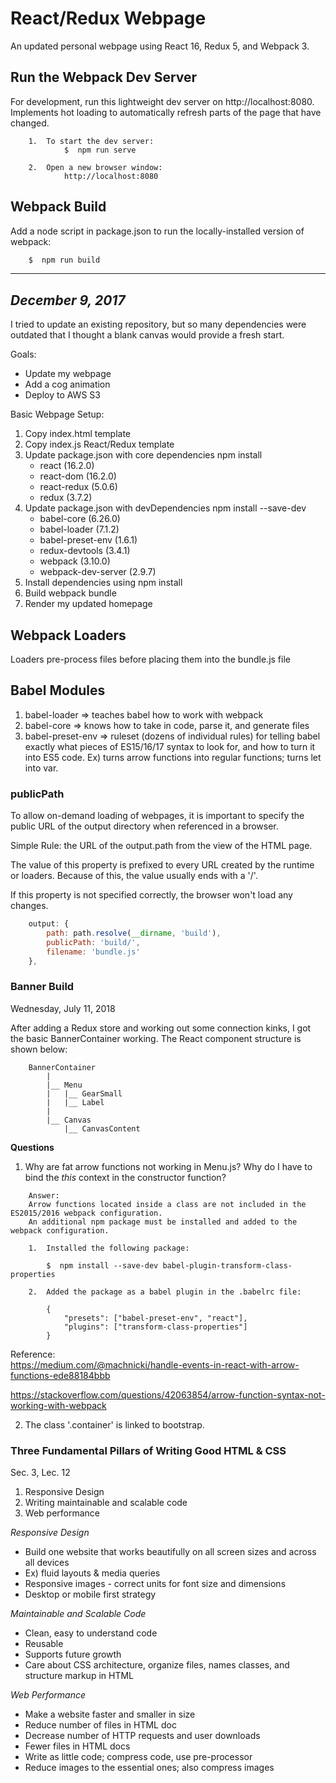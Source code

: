 # React/Redux Webpage
An updated personal webpage using React 16, Redux 5, and Webpack 3.

## Run the Webpack Dev Server

For development, run this lightweight dev server on http://localhost:8080.  Implements hot loading to automatically refresh parts of the page that have changed.

```
    1.  To start the dev server:
            $  npm run serve

    2.  Open a new browser window:
            http://localhost:8080

```

## Webpack Build

Add a node script in package.json to run the locally-installed version of webpack:
```` javascript 
    $  npm run build
````

---


_December 9, 2017_
---
I tried to update an existing repository, but so many dependencies were outdated that I thought a blank canvas would provide a fresh start.

Goals:
-  Update my webpage
-  Add a cog animation
-  Deploy to AWS S3

Basic Webpage Setup:
1. Copy index.html template
2. Copy index.js React/Redux template
3. Update package.json with core dependencies
    npm install
    - react (16.2.0)
    - react-dom (16.2.0)
    - react-redux (5.0.6)
    - redux (3.7.2)
4. Update package.json with devDependencies 
    npm install --save-dev 
    - babel-core (6.26.0)
    - babel-loader (7.1.2)
    - babel-preset-env (1.6.1)
    - redux-devtools (3.4.1)
    - webpack (3.10.0)
    - webpack-dev-server (2.9.7)
4. Install dependencies using npm install
5. Build webpack bundle
6. Render my updated homepage

## Webpack Loaders
Loaders pre-process files before placing them into the bundle.js file

## Babel Modules
1.  babel-loader => teaches babel how to work with webpack
2.  babel-core => knows how to take in code, parse it, and generate files
3.  babel-preset-env => ruleset (dozens of individual rules) for telling babel exactly what pieces of ES15/16/17 syntax to look for, and how to turn it into ES5 code.  Ex) turns arrow functions into regular functions; turns let into var.

### publicPath
To allow on-demand loading of webpages, it is important to specify the public URL of the output directory when referenced in a browser.  

Simple Rule: the URL of the output.path from the view of the HTML page.

The value of this property is prefixed to every URL created by the runtime or loaders.  Because of this, the value usually ends with a '/'.  

If this property is not specified correctly, the browser won't load any changes.

```` javascript
    output: {
        path: path.resolve(__dirname, 'build'),
        publicPath: 'build/',
        filename: 'bundle.js'
    },
````

### Banner Build ###
Wednesday, July 11, 2018

After adding a Redux store and working out some connection kinks, I got the basic BannerContainer working.  The React component structure is shown below:

````
    BannerContainer
        |
        |__ Menu
        |   |__ GearSmall
        |   |__ Label
        |
        |__ Canvas
            |__ CanvasContent
````

__Questions__
1.  Why are fat arrow functions not working in Menu.js?  Why do I have to bind the _this_ context in the constructor function?

```
    Answer:  
    Arrow functions located inside a class are not included in the ES2015/2016 webpack configuration.  
    An additional npm package must be installed and added to the webpack configuration.

    1.  Installed the following package:

        $  npm install --save-dev babel-plugin-transform-class-properties

    2.  Added the package as a babel plugin in the .babelrc file:

        {
            "presets": ["babel-preset-env", "react"],
            "plugins": ["transform-class-properties"]
        }
```

Reference:  
https://medium.com/@machnicki/handle-events-in-react-with-arrow-functions-ede88184bbb

https://stackoverflow.com/questions/42063854/arrow-function-syntax-not-working-with-webpack

2.  The class '.container' is linked to bootstrap.


### Three Fundamental Pillars of Writing Good HTML & CSS
Sec. 3, Lec. 12

1.  Responsive Design
2.  Writing maintainable and scalable code
3.  Web performance

_Responsive Design_
- Build one website that works beautifully on all screen sizes and across all devices
- Ex) fluid layouts & media queries
- Responsive images - correct units for font size and dimensions
- Desktop or mobile first strategy

_Maintainable and Scalable Code_
- Clean, easy to understand code
- Reusable
- Supports future growth
- Care about CSS architecture, organize files, names classes, and structure markup in HTML

_Web Performance_
- Make a website faster and smaller in size
- Reduce number of files in HTML doc
- Decrease number of HTTP requests and user downloads
- Fewer files in HTML docs
- Write as little code; compress code, use pre-processor
- Reduce images to the essential ones; also compress images








